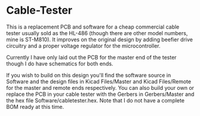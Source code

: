 # Cable-Tester
This is a replacement PCB and software for a cheap commercial cable tester usually sold as the HL-486 (though there are other model numbers, mine is ST-M810).
It improves on the original design by adding beefier drive circuitry and a proper voltage regulator for the microcontroller.

Currently I have only laid out the PCB for the master end of the tester though I do have schematics for both ends.

If you wish to build on this design you'll find the software source in Software and the design files in Kicad Files/Master and Kicad Files/Remote for the master and remote ends respectively.
You can also build your own or replace the PCB in your cable tester with the Gerbers in Gerbers/Master and the hex file Software/cabletester.hex.
Note that I do not have a complete BOM ready at this time.
